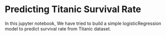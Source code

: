 # Predicting Titanic Survival Rate
In this jupyter notebook, We have tried to build a simple logisticRegression model to predict survival rate from Titanic dataset.
